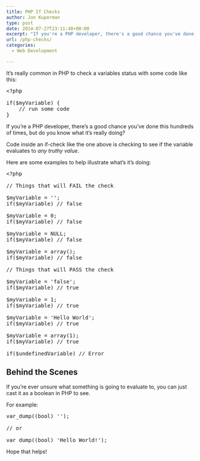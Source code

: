 ```yaml
---
title: PHP If Checks
author: Jon Kuperman
type: post
date: 2014-07-27T23:11:48+00:00
excerpt: "If you're a PHP developer, there's a good chance you've done this hundreds of times, but do you know what it's really doing?"
url: /php-checks/
categories:
  - Web Development

---
```

It&#8217;s really common in PHP to check a variables status with some code like this:

<pre class="lang:php decode:true ">&lt;?php

if($myVariable) {
    // run some code
}</pre>

If you&#8217;re a PHP developer, there&#8217;s a good chance you&#8217;ve done this hundreds of times, but do you know what it&#8217;s really doing?

Code inside an if-check like the one above is checking to see if the variable evaluates to _any truthy value_.

Here are some examples to help illustrate what&#8217;s it&#8217;s doing:

<pre class="lang:php decode:true ">&lt;?php

// Things that will FAIL the check

$myVariable = '';
if($myVariable) // false

$myVariable = 0;
if($myVariable) // false

$myVariable = NULL;
if($myVariable) // false

$myVariable = array();
if($myVariable) // false

// Things that will PASS the check

$myVariable = 'false';
if($myVariable) // true

$myVariable = 1;
if($myVariable) // true

$myVariable = 'Hello World';
if($myVariable) // true

$myVariable = array(1);
if($myVariable) // true

if($undefinedVariable) // Error</pre>

## Behind the Scenes

If you&#8217;re ever unsure what something is going to evaluate to, you can just cast it as a boolean in PHP to see.

For example:

<pre class="lang:php decode:true ">var_dump((bool) '');

// or

var_dump((bool) 'Hello World!');</pre>

Hope that helps!